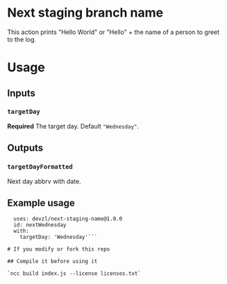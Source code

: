 # Next staging branch name

This action prints "Hello World" or "Hello" + the name of a person to greet to the log.

# Usage

## Inputs

### `targetDay`

**Required** The target day. Default `"Wednesday"`.

## Outputs

### `targetDayFormatted`

Next day abbrv with date.

## Example usage

```- name: Get next Wednesday
  uses: devzl/next-staging-name@1.0.0
  id: nextWednesday
  with:
    targetDay: 'Wednesday'```

# If you modify or fork this repo

## Compile it before using it

`ncc build index.js --license licenses.txt`